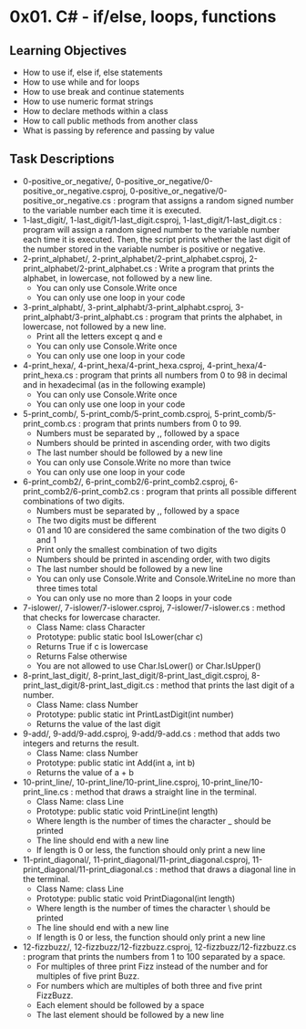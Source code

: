 # 0x01. C# - if/else, loops, functions

## Learning Objectives

- How to use if, else if, else statements
- How to use while and for loops
- How to use break and continue statements
- How to use numeric format strings
- How to declare methods within a class
- How to call public methods from another class
- What is passing by reference and passing by value


## Task Descriptions

- 0-positive_or_negative/, 0-positive_or_negative/0-positive_or_negative.csproj, 0-positive_or_negative/0-positive_or_negative.cs : program that assigns a random signed number to the variable number each time it is executed.
- 1-last_digit/, 1-last_digit/1-last_digit.csproj, 1-last_digit/1-last_digit.cs : program will assign a random signed number to the variable number each time it is executed. Then, the script prints whether the last digit of the number stored in the variable number is positive or negative.
- 2-print_alphabet/, 2-print_alphabet/2-print_alphabet.csproj, 2-print_alphabet/2-print_alphabet.cs : Write a program that prints the alphabet, in lowercase, not followed by a new line.
    - You can only use Console.Write once
    - You can only use one loop in your code
- 3-print_alphabt/, 3-print_alphabt/3-print_alphabt.csproj, 3-print_alphabt/3-print_alphabt.cs : program that prints the alphabet, in lowercase, not followed by a new line.
    - Print all the letters except q and e
    - You can only use Console.Write once
    - You can only use one loop in your code
- 4-print_hexa/, 4-print_hexa/4-print_hexa.csproj, 4-print_hexa/4-print_hexa.cs : program that prints all numbers from 0 to 98 in decimal and in hexadecimal (as in the following example)
    - You can only use Console.Write once
    - You can only use one loop in your code
- 5-print_comb/, 5-print_comb/5-print_comb.csproj, 5-print_comb/5-print_comb.cs : program that prints numbers from 0 to 99.
    - Numbers must be separated by ,, followed by a space
    - Numbers should be printed in ascending order, with two digits
    - The last number should be followed by a new line
    - You can only use Console.Write no more than twice
    - You can only use one loop in your code
- 6-print_comb2/, 6-print_comb2/6-print_comb2.csproj, 6-print_comb2/6-print_comb2.cs : program that prints all possible different combinations of two digits.
    - Numbers must be separated by ,, followed by a space
    - The two digits must be different
    - 01 and 10 are considered the same combination of the two digits 0 and 1
    - Print only the smallest combination of two digits
    - Numbers should be printed in ascending order, with two digits
    - The last number should be followed by a new line
    - You can only use Console.Write and Console.WriteLine no more than three times total
    - You can only use no more than 2 loops in your code
- 7-islower/, 7-islower/7-islower.csproj, 7-islower/7-islower.cs : method that checks for lowercase character.
    - Class Name: class Character
    - Prototype: public static bool IsLower(char c)
    - Returns True if c is lowercase
    - Returns False otherwise
    - You are not allowed to use Char.IsLower() or Char.IsUpper()
- 8-print_last_digit/, 8-print_last_digit/8-print_last_digit.csproj, 8-print_last_digit/8-print_last_digit.cs : method that prints the last digit of a number.
    - Class Name: class Number
    - Prototype: public static int PrintLastDigit(int number)
    - Returns the value of the last digit
- 9-add/, 9-add/9-add.csproj, 9-add/9-add.cs : method that adds two integers and returns the result.
    - Class Name: class Number
    - Prototype: public static int Add(int a, int b)
    - Returns the value of a + b
- 10-print_line/, 10-print_line/10-print_line.csproj, 10-print_line/10-print_line.cs : method that draws a straight line in the terminal.
    - Class Name: class Line
    - Prototype: public static void PrintLine(int length)
    - Where length is the number of times the character _ should be printed
    - The line should end with a new line
    - If length is 0 or less, the function should only print a new line
- 11-print_diagonal/, 11-print_diagonal/11-print_diagonal.csproj, 11-print_diagonal/11-print_diagonal.cs : method that draws a diagonal line in the terminal.
    - Class Name: class Line
    - Prototype: public static void PrintDiagonal(int length)
    - Where length is the number of times the character \ should be printed
    - The line should end with a new line
    - If length is 0 or less, the function should only print a new line
- 12-fizzbuzz/, 12-fizzbuzz/12-fizzbuzz.csproj, 12-fizzbuzz/12-fizzbuzz.cs : program that prints the numbers from 1 to 100 separated by a space.
    - For multiples of three print Fizz instead of the number and for multiples of five print Buzz.
    - For numbers which are multiples of both three and five print FizzBuzz.
    - Each element should be followed by a space
    - The last element should be followed by a new line
